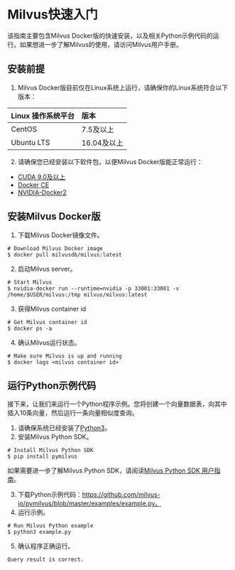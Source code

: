 

# Milvus快速入门

该指南主要包含Milvus Docker版的快速安装，以及相关Python示例代码的运行。如果想进一步了解Milvus的使用，请访问Milvus用户手册。

## 安装前提
1. Milvus Docker版目前仅在Linux系统上运行，请确保你的Linux系统符合以下版本：

| Linux 操作系统平台       | 版本        |
| :----------------------- | :---------- |
| CentOS                   | 7.5及以上   |
| Ubuntu LTS               | 16.04及以上 |

2. 请确保您已经安装以下软件包，以便Milvus Docker版能正常运行：

- [CUDA 9.0及以上](https://docs.nvidia.com/cuda/cuda-installation-guide-linux/index.html)
- [Docker CE](https://docs.docker.com/install/)
- [NVIDIA-Docker2](https://github.com/NVIDIA/nvidia-docker)


## 安装Milvus Docker版

1. 下载Milvus Docker镜像文件。

```shell
# Download Milvus Docker image
$ docker pull milvusdb/milvus:latest
```

2. 启动Milvus server。

```shell
# Start Milvus
$ nvidia-docker run --runtime=nvidia -p 33001:33001 -v /home/$USER/milvus:/tmp milvus/milvus:latest
```

3. 获得Milvus container id

```shell
# Get Milvus container id
$ docker ps -a
```

4. 确认Milvus运行状态。

```shell
# Make sure Milvus is up and running
$ docker logs <milvus container id>
```

## 运行Python示例代码

接下来，让我们来运行一个Python程序示例。您将创建一个向量数据表，向其中插入10条向量，然后运行一条向量相似度查询。

1. 请确保系统已经安装了[Python3](https://www.python.org/downloads/)。
2. 安装Milvus Python SDK。

```shell
# Install Milvus Python SDK
$ pip install pymilvus
```

如果需要进一步了解Milvus Python SDK，请阅读[Milvus Python SDK 用户指南](https://pypi.org/project/pymilvus)。

3. 下载Python示例代码：https://github.com/milvus-io/pymilvus/blob/master/examples/example.py。
4. 运行示例。

```shell
# Run Milvus Python example
$ python3 example.py
```

5. 确认程序正确运行。

```shell
Query result is correct.
```
## 